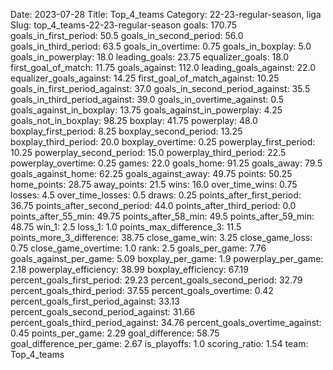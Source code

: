 Date: 2023-07-28
Title: Top_4_teams
Category: 22-23-regular-season, liga
Slug: top_4_teams-22-23-regular-season
goals: 170.75
goals_in_first_period: 50.5
goals_in_second_period: 56.0
goals_in_third_period: 63.5
goals_in_overtime: 0.75
goals_in_boxplay: 5.0
goals_in_powerplay: 18.0
leading_goals: 23.75
equalizer_goals: 18.0
first_goal_of_match: 11.75
goals_against: 112.0
leading_goals_against: 22.0
equalizer_goals_against: 14.25
first_goal_of_match_against: 10.25
goals_in_first_period_against: 37.0
goals_in_second_period_against: 35.5
goals_in_third_period_against: 39.0
goals_in_overtime_against: 0.5
goals_against_in_boxplay: 13.75
goals_against_in_powerplay: 4.25
goals_not_in_boxplay: 98.25
boxplay: 41.75
powerplay: 48.0
boxplay_first_period: 8.25
boxplay_second_period: 13.25
boxplay_third_period: 20.0
boxplay_overtime: 0.25
powerplay_first_period: 10.25
powerplay_second_period: 15.0
powerplay_third_period: 22.5
powerplay_overtime: 0.25
games: 22.0
goals_home: 91.25
goals_away: 79.5
goals_against_home: 62.25
goals_against_away: 49.75
points: 50.25
home_points: 28.75
away_points: 21.5
wins: 16.0
over_time_wins: 0.75
losses: 4.5
over_time_losses: 0.5
draws: 0.25
points_after_first_period: 36.75
points_after_second_period: 44.0
points_after_third_period: 0.0
points_after_55_min: 49.75
points_after_58_min: 49.5
points_after_59_min: 48.75
win_1: 2.5
loss_1: 1.0
points_max_difference_3: 11.5
points_more_3_difference: 38.75
close_game_win: 3.25
close_game_loss: 0.75
close_game_overtime: 1.0
rank: 2.5
goals_per_game: 7.76
goals_against_per_game: 5.09
boxplay_per_game: 1.9
powerplay_per_game: 2.18
powerplay_efficiency: 38.99
boxplay_efficiency: 67.19
percent_goals_first_period: 29.23
percent_goals_second_period: 32.79
percent_goals_third_period: 37.55
percent_goals_overtime: 0.42
percent_goals_first_period_against: 33.13
percent_goals_second_period_against: 31.66
percent_goals_third_period_against: 34.76
percent_goals_overtime_against: 0.45
points_per_game: 2.29
goal_difference: 58.75
goal_difference_per_game: 2.67
is_playoffs: 1.0
scoring_ratio: 1.54
team: Top_4_teams
